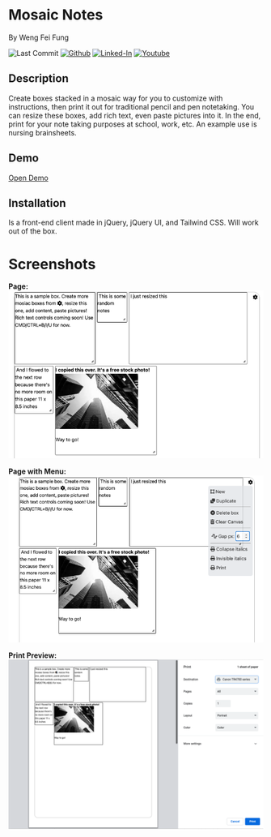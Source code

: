 # Mosaic Notes
By Weng Fei Fung

![Last Commit](https://img.shields.io/github/last-commit/Siphon880gh/mosaic-notes/main)
<a target="_blank" href="https://github.com/Siphon880gh" rel="nofollow"><img src="https://img.shields.io/badge/GitHub--blue?style=social&logo=GitHub" alt="Github" data-canonical-src="https://img.shields.io/badge/GitHub--blue?style=social&logo=GitHub" style="max-width:10ch;"></a>
<a target="_blank" href="https://www.linkedin.com/in/weng-fung/" rel="nofollow"><img src="https://camo.githubusercontent.com/0f56393c2fe76a2cd803ead7e5508f916eb5f1e62358226112e98f7e933301d7/68747470733a2f2f696d672e736869656c64732e696f2f62616467652f4c696e6b6564496e2d626c75653f7374796c653d666c6174266c6f676f3d6c696e6b6564696e266c6162656c436f6c6f723d626c7565" alt="Linked-In" data-canonical-src="https://img.shields.io/badge/LinkedIn-blue?style=flat&amp;logo=linkedin&amp;labelColor=blue" style="max-width:10ch;"></a>
<a target="_blank" href="https://www.youtube.com/user/Siphon880yt/" rel="nofollow"><img src="https://camo.githubusercontent.com/0bf5ba8ac9f286f95b2a2e86aee46371e0ac03d38b64ee2b78b9b1490df38458/68747470733a2f2f696d672e736869656c64732e696f2f62616467652f596f75747562652d7265643f7374796c653d666c6174266c6f676f3d796f7574756265266c6162656c436f6c6f723d726564" alt="Youtube" data-canonical-src="https://img.shields.io/badge/Youtube-red?style=flat&amp;logo=youtube&amp;labelColor=red" style="max-width:10ch;"></a>

## Description

Create boxes stacked in a mosaic way for you to customize with instructions, then print it out for traditional pencil and pen notetaking. You can resize these boxes, add rich text, even paste pictures into it. In the end, print for your note taking purposes at school, work, etc. An example use is nursing brainsheets.

## Demo
[Open Demo](https://siphon880gh.github.io/mosaic-notes/)

## Installation
Is a front-end client made in jQuery, jQuery UI, and Tailwind CSS. Will work out of the box.

# Screenshots

**Page:**
![Page](/assets/screenshots/page.png)

**Page with Menu:**
![Page with menu](/assets/screenshots/page-with-menu.png)

**Print Preview:**
![Page with menu](/assets/screenshots/print-preview.png)